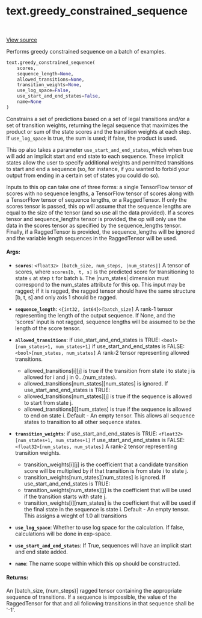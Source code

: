 <div itemscope itemtype="http://developers.google.com/ReferenceObject">
<meta itemprop="name" content="text.greedy_constrained_sequence" />
<meta itemprop="path" content="Stable" />
</div>

# text.greedy_constrained_sequence

<!-- Insert buttons and diff -->

<table class="tfo-notebook-buttons tfo-api" align="left">
</table>

<a target="_blank" href="https://github.com/tensorflow/text/tree/master/tensorflow_text/python/ops/greedy_constrained_sequence_op.py">View
source</a>

Performs greedy constrained sequence on a batch of examples.

``` python
text.greedy_constrained_sequence(
    scores,
    sequence_length=None,
    allowed_transitions=None,
    transition_weights=None,
    use_log_space=False,
    use_start_and_end_states=False,
    name=None
)
```

<!-- Placeholder for "Used in" -->

Constrains a set of predictions based on a set of legal transitions and/or a set
of transition weights, returning the legal sequence that maximizes the product
or sum of the state scores and the transition weights at each step. If
`use_log_space` is true, the sum is used; if false, the product is used.

This op also takes a parameter `use_start_and_end_states`, which when true will
add an implicit start and end state to each sequence. These implicit states
allow the user to specify additional weights and permitted transitions to start
and end a sequence (so, for instance, if you wanted to forbid your output from
ending in a certain set of states you could do so).

Inputs to this op can take one of three forms: a single TensorFlow tensor of
scores with no sequence lengths, a TensorFlow tensor of scores along with a
TensorFlow tensor of sequence lengths, or a RaggedTensor. If only the scores
tensor is passed, this op will assume that the sequence lengths are equal to the
size of the tensor (and so use all the data provided). If a scores tensor and
sequence_lengths tensor is provided, the op will only use the data in the scores
tensor as specified by the sequence_lengths tensor. Finally, if a RaggedTensor
is provided, the sequence_lengths will be ignored and the variable length
sequences in the RaggedTensor will be used.

#### Args:

*   <b>`scores`</b>: `<float32> [batch_size, num_steps, |num_states|]` A tensor
    of scores, where `scores[b, t, s]` is the predicted score for transitioning
    to state `s` at step `t` for batch `b`. The |num_states| dimension must
    correspond to the num_states attribute for this op. This input may be
    ragged; if it is ragged, the ragged tensor should have the same structure
    [b, t, s] and only axis 1 should be ragged.

*   <b>`sequence_length`</b>: `<{int32, int64}>[batch_size]` A rank-1 tensor
    representing the length of the output sequence. If None, and the 'scores'
    input is not ragged, sequence lengths will be assumed to be the length of
    the score tensor.

*   <b>`allowed_transitions`</b>: if use_start_and_end_states is TRUE:
    `<bool>[num_states+1, num_states+1]` if use_start_and_end_states is FALSE:
    `<bool>[num_states, num_states]` A rank-2 tensor representing allowed
    transitions.

    -   allowed_transitions[i][j] is true if the transition from state i to
        state j is allowed for i and j in 0...(num_states).
    -   allowed_transitions[num_states][num_states] is ignored. If
        use_start_and_end_states is TRUE:
    -   allowed_transitions[num_states][j] is true if the sequence is allowed to
        start from state j.
    -   allowed_transitions[i][num_states] is true if the sequence is allowed to
        end on state i. Default - An empty tensor. This allows all sequence
        states to transition to all other sequence states.

*   <b>`transition_weights`</b>: if use_start_and_end_states is TRUE:
    `<float32>[num_states+1, num_states+1]` if use_start_and_end_states is
    FALSE: `<float32>[num_states, num_states]` A rank-2 tensor representing
    transition weights.

    -   transition_weights[i][j] is the coefficient that a candidate transition
        score will be multiplied by if that transition is from state i to state
        j.
    -   transition_weights[num_states][num_states] is ignored. If
        use_start_and_end_states is TRUE:
    -   transition_weights[num_states][j] is the coefficient that will be used
        if the transition starts with state j.
    -   transition_weights[i][num_states] is the coefficient that will be used
        if the final state in the sequence is state i. Default - An empty
        tensor. This assigns a wieght of 1.0 all transitions

*   <b>`use_log_space`</b>: Whether to use log space for the calculation. If
    false, calculations will be done in exp-space.

*   <b>`use_start_and_end_states`</b>: If True, sequences will have an implicit
    start and end state added.

*   <b>`name`</b>: The name scope within which this op should be constructed.

#### Returns:

An <int32>[batch_size, (num_steps)] ragged tensor containing the appropriate
sequence of transitions. If a sequence is impossible, the value of the
RaggedTensor for that and all following transitions in that sequence shall be
'-1'.
